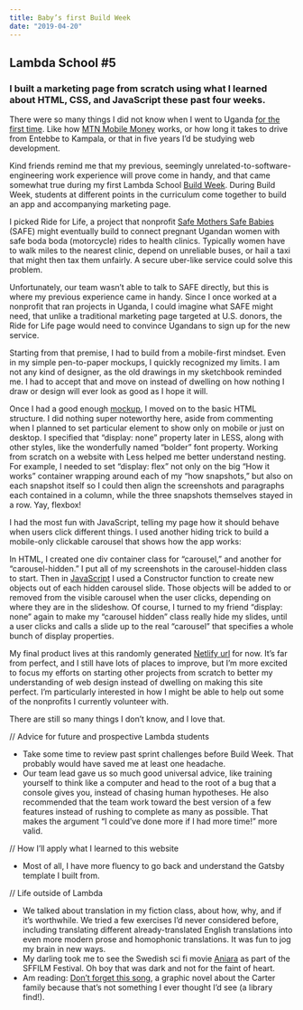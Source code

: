 ```yaml
---
title: Baby’s first Build Week 
date: "2019-04-20"
---
```


## Lambda School #5
### I built a marketing page from scratch using what I learned about HTML, CSS, and JavaScript these past four weeks.  

There were so many things I did not know when I went to Uganda [for the first time](https://www.worldreader.org/blog/reading-in-africa-day-one-kits-launch-at-naguru-parents-school/). Like how [MTN Mobile Money](https://www.mtn.co.ug/en/mobile-money/how-to-use/Pages/using-mobile-money.aspx) works, or how long it takes to drive from Entebbe to Kampala, or that in five years I’d be studying web development. 

Kind friends remind me that my previous, seemingly unrelated-to-software-engineering work experience will prove come in handy, and that came somewhat true during my first Lambda School [Build Week](https://twitter.com/Austen/status/1069584101815013377). During Build Week, students at different points in the curriculum come together to build an app and accompanying marketing page. 

I picked Ride for Life, a project that nonprofit [Safe Mothers Safe Babies](http://www.safemotherssafebabies.org/) (SAFE) might eventually build to connect pregnant Ugandan women with safe boda boda (motorcycle) rides to health clinics. Typically women have to walk miles to the nearest clinic, depend on unreliable buses, or hail a taxi that might then tax them unfairly. A secure uber-like service could solve this problem. 

Unfortunately, our team wasn’t able to talk to SAFE directly, but this is where my previous experience came in handy. Since I once worked at a nonprofit that ran projects in Uganda, I could imagine what SAFE might need, that unlike a traditional marketing page targeted at U.S. donors, the Ride for Life page would need to convince Ugandans to sign up for the new service. 

Starting from that premise, I had to build from a mobile-first mindset. Even in my simple pen-to-paper mockups, I quickly recognized my limits. I am not any kind of designer, as the old drawings in my sketchbook reminded me. I had to accept that and move on instead of dwelling on how nothing I draw or design will ever look as good as I hope it will. 

Once I had a good enough [mockup](https://github.com/build-rideForLife/build_rideForLife_marketingA/tree/master/design%20files), I moved on to the basic HTML structure. I did nothing super noteworthy here, aside from commenting when I planned to set particular element to show only on mobile or just on desktop. I specified that “display: none” property later in LESS, along with other styles, like the wonderfully named “bolder” font property. Working from scratch on a website with Less helped me better understand nesting. For example, I needed to set “display: flex” not only on the big “How it works” container wrapping around each of my “how snapshots,” but also on each snapshot itself so I could then align the screenshots and paragraphs each contained in a column, while the three snapshots themselves stayed in a row. Yay, flexbox! 

I had the most fun with JavaScript, telling my page how it should behave when users click different things. I used another hiding trick to build a mobile-only clickable carousel that shows how the app works: 

In HTML, I created one div container class for “carousel,” and another for “carousel-hidden.” I put all of my screenshots in the carousel-hidden class to start. 
Then in [JavaScript](https://github.com/build-rideForLife/build_rideForLife_marketingA/blob/master/Carousel/carousel.js) I used a Constructor function to create new objects out of each hidden carousel slide. Those objects will be added to or removed from the visible carousel when the user clicks, depending on where they are in the slideshow. 
Of course, I turned to my friend “display: none” again to make my “carousel hidden” class really hide my slides, until a user clicks and calls a slide up to the real “carousel” that specifies a whole bunch of display properties. 

My final product lives at this randomly generated [Netlify url](https://peaceful-poincare-7d74b7.netlify.com/) for now. It’s far from perfect, and I still have lots of places to improve, but I’m more excited to focus my efforts on starting other projects from scratch to better my understanding of web design instead of dwelling on making this site perfect. I’m particularly interested in how I might be able to help out some of the nonprofits I currently volunteer with. 

There are still so  many things I don’t know, and I love that. 

// Advice for future and prospective Lambda students 
- Take some time to review past sprint challenges before Build Week. That probably would have saved me at least one headache. 
- Our team lead gave us so much good universal advice, like training yourself to think like a computer and head to the root of a bug that a console gives you, instead of chasing human hypotheses. He also recommended that the team work toward the best version of a few features instead of rushing to complete as many as possible. That makes the argument “I could’ve done more if I had more time!” more valid. 

// How I’ll apply what I learned to this website 
-  Most of all, I have more fluency to go back and understand the Gatsby template I built from. 

// Life outside of Lambda 
- We talked about translation in my fiction class, about how, why, and if it’s worthwhile. We tried a few exercises I’d never considered before, including translating different already-translated English translations into even more modern prose and homophonic translations. It was fun to jog my brain in new ways. 
- My darling took me to see the Swedish sci fi movie [Aniara](https://www.youtube.com/watch?v=3MIlE9R00ik) as part of the SFFILM Festival. Oh boy that was dark and not for the faint of heart. 
- Am reading: [Don’t forget this song](https://www.goodreads.com/book/show/7744091-the-carter-family), a graphic novel about the Carter family because that’s not something I ever thought I’d see (a library find!). 